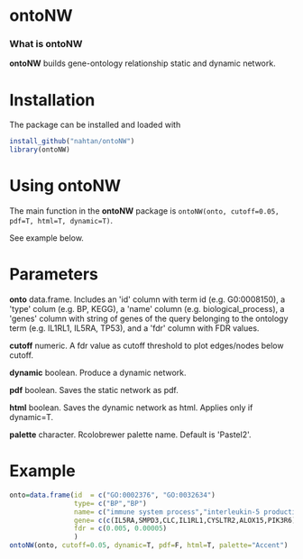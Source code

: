 # ontoNW

### What is ontoNW

**ontoNW** builds gene-ontology relationship static and dynamic network.

# Installation

The package can be installed and loaded with

```r
install_github("nahtan/ontoNW")
library(ontoNW)
```
# Using ontoNW

The main function in the **ontoNW** package is `ontoNW(onto, cutoff=0.05, pdf=T, html=T, dynamic=T)`.

See example below.

# Parameters

**onto** data.frame. Includes an 'id' column with term id (e.g. G0:0008150), a 'type' colum (e.g. BP, KEGG), a 'name' column (e.g. biological_process), a 'genes' column with string of genes of the query belonging to the ontology term (e.g. IL1RL1, IL5RA, TP53), and a 'fdr' column with FDR values.

**cutoff** numeric. A fdr value as cutoff threshold to plot edges/nodes below cutoff.

**dynamic** boolean. Produce a dynamic network.

**pdf** boolean. Saves the static network as pdf.

**html** boolean. Saves the dynamic network as html. Applies only if dynamic=T.

**palette** character. Rcolobrewer palette name. Default is 'Pastel2'.


# Example
```r
onto=data.frame(id  = c("GO:0002376", "GO:0032634")
                type= c("BP","BP")
                name= c("immune system process","interleukin-5 production")
                gene= c(c(IL5RA,SMPD3,CLC,IL1RL1,CYSLTR2,ALOX15,PIK3R6), c(IL5RA,IL1RL1))
                fdr = c(0.005, 0.00005)
                )
ontoNW(onto, cutoff=0.05, dynamic=T, pdf=F, html=T, palette="Accent")       
```
